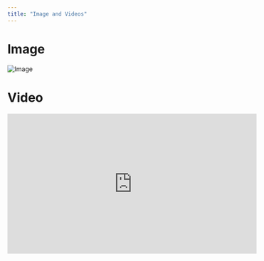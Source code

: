 ```yaml
---
title: "Image and Videos"
---
```


# Image

![Image](/assets/images/image.jpg)

# Video

<iframe width="560" height="315" src="https://www.youtube.com/embed/VIDEO_ID" frameborder="0" allowfullscreen></iframe>
